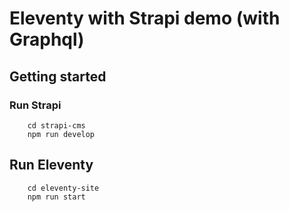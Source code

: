 # Eleventy with Strapi demo (with Graphql)


## Getting started


### Run Strapi

```
    cd strapi-cms
    npm run develop
```

## Run Eleventy

```
    cd eleventy-site
    npm run start
```
